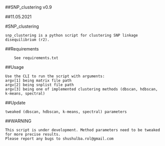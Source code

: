 ##SNP_clustering v0.9 

##11.05.2021

#SNP_clustering

	snp_clustering is a python script for clustering SNP linkage disequilibrium (r2).

##Requirements

		See requirements.txt

##Usage

	Use the CLI to run the script with arguments:
	argv[1] being matrix file path
	argv[2] being snplist file path
	argv[3] being one of implemented clustering methods (dbscan, hdbscan, k-means, spectral)
	
##Update

	tweaked (dbscan, hdbscan, k-means, spectral) parameters

##WARNING

	This script is under development. Method parameters need to be tweaked for more precise results. 
	Please report any bugs to shushulba.rol@gmail.com

